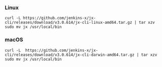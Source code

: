### Linux

```shell
curl -L https://github.com/jenkins-x/jx-cli/releases/download/v3.0.614/jx-cli-linux-amd64.tar.gz | tar xzv 
sudo mv jx /usr/local/bin
```

### macOS

```shell
curl -L  https://github.com/jenkins-x/jx-cli/releases/download/v3.0.614/jx-cli-darwin-amd64.tar.gz | tar xzv
sudo mv jx /usr/local/bin
```

